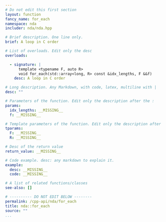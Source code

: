 ```yaml
---
# Do not edit this first section
layout: function
fancy_name: for_each
namespace: nda
includer: nda/nda.hpp

# Brief description. One line only.
brief: A loop in C order

# List of overloads. Edit only the desc
overloads:

  - signature: |
      template <typename F, auto R>
      void for_each(std::array<long, R> const &idx_lengths, F &&f)
    desc: A loop in C order

# Long description. Any Markdown, with code, latex, multiline with |
desc: ""

# Parameters of the function. Edit only the description after the :
params:
  idx_lengths: __MISSING__
  f: __MISSING__

# Template parameters of the function. Edit only the description after the :
tparams:
  F: __MISSING__
  R: __MISSING__

# Desc of the return value
return_value: __MISSING__

# Code example. desc: any markdown to explain it.
example:
  desc: __MISSING__
  code: __MISSING__

# A list of related functions/classes
see-also: []

# ---------- DO NOT EDIT BELOW --------
permalink: /cpp-api/nda/for_each
title: nda::for_each
source: ""
...
```


